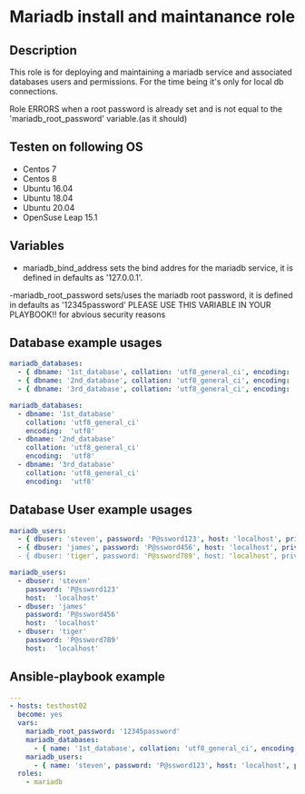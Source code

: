 # Mariadb install and maintanance role

## Description

This role is for deploying and maintaining a mariadb service and associated databases users and permissions.
For the time being it's only for local db connections.

Role ERRORS when a root password is already set and is not equal to the 'mariadb_root_password' variable.(as it should)

## Testen on following OS

- Centos 7
- Centos 8
- Ubuntu 16.04
- Ubuntu 18.04
- Ubuntu 20.04
- OpenSuse Leap 15.1

## Variables

- mariadb_bind_address sets the bind addres for the mariadb service, it is defined in defaults as '127.0.0.1'.

 -mariadb_root_password sets/uses the mariadb root password, it is defined in defaults as '12345password' PLEASE USE THIS VARIABLE IN YOUR PLAYBOOK!! for abvious security reasons

## Database example usages

```yaml
mariadb_databases:
  - { dbname: '1st_database', collation: 'utf8_general_ci', encoding: 'utf8' }
  - { dbname: '2nd_database', collation: 'utf8_general_ci', encoding: 'utf8' }
  - { dbname: '3rd_database', collation: 'utf8_general_ci', encoding: 'utf8' }
```

```yaml
mariadb_databases:
  - dbname: '1st_database'
    collation: 'utf8_general_ci'
    encoding:  'utf8'
  - dbname: '2nd_database'
    collation: 'utf8_general_ci'
    encoding:  'utf8'
  - dbname: '3rd_database'
    collation: 'utf8_general_ci'
    encoding:  'utf8'
```

## Database User example usages

```yaml
mariadb_users:
  - { dbuser: 'steven', password: 'P@ssword123', host: 'localhost', privileges: '*.*:ALL' }
  - { dbuser: 'james', password: 'P@ssword456', host: 'localhost', privileges: '*.*:'SELECT,UPDATE,INSERT,DELETE,CREATE' }
  - { dbuser: 'tiger', password: 'P@ssword789', host: 'localhost', privileges: 'dennisdb.*:ALL,GRANT' }
```

```yaml
mariadb_users:
  - dbuser: 'steven'
    password: 'P@ssword123'
    host:  'localhost'
  - dbuser: 'james'
    password: 'P@ssword456'
    host:  'localhost'
  - dbuser: 'tiger'
    password: 'P@ssword789'
    host:  'localhost'
```

## Ansible-playbook example

```yaml
---
- hosts: testhost02
  become: yes
  vars:
    mariadb_root_password: '12345password'
    mariadb_databases:
      - { name: '1st_database', collation: 'utf8_general_ci', encoding: 'utf8' }
    mariadb_users:
      - { name: 'steven', password: 'P@ssword123', host: 'localhost', privileges: '*:ALL' }
  roles:
    - mariadb
```
